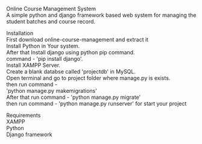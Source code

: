 Online Course Management System  
A simple python and django framework based web system for managing the student batches and course record.  
  
Installation  
First download online-course-management and extract it  
Install Python in Your system.  
After that Install django using python pip command.  
command - 'pip install django'.  
Install XAMPP Server.  
Create a blank databse called 'projectdb' in MySQL.  
Open terminal and go to project folder where manage.py is exists.  
then run command -  
'python manage.py makemigrations'  
After that run command - 'python manage.py migrate'  
then run command - 'python manage.py runserver' for start your project  
  
Requirements  
XAMPP  
Python  
Django framework  
